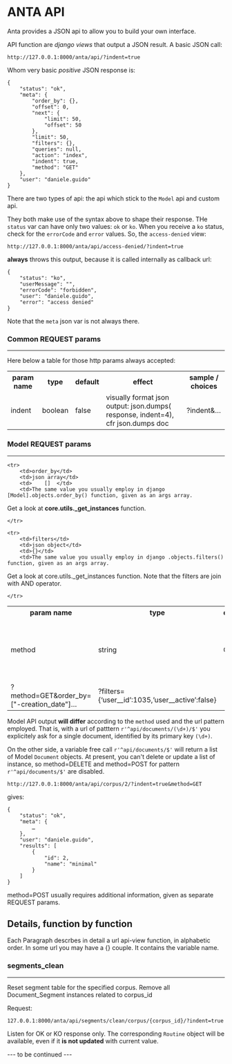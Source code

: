 ANTA API
========

Anta provides a JSON api to allow you to build your own interface.

API function are _django views_ that output a JSON result.
A basic JSON call:

	http://127.0.0.1:8000/anta/api/?indent=true
Whom very basic _positive_ JSON response is:

	{
    	"status": "ok", 
   		"meta": {
        	"order_by": {}, 
        	"offset": 0, 
        	"next": {
            	"limit": 50, 
            	"offset": 50
        	}, 
        	"limit": 50, 
        	"filters": {}, 
        	"queries": null, 
        	"action": "index", 
        	"indent": true, 
        	"method": "GET"
    	}, 
    	"user": "daniele.guido"
	}

There are two types of api: the api which stick to the `Model` api and custom api.

They both make use of the syntax above to shape their response. THe `status` var can have only two values: `ok` or `ko`. When you receive a `ko` status, check for the `errorCode` and `error` values.
So, the `access-denied` view:

	http://127.0.0.1:8000/anta/api/access-denied/?indent=true

__always__ throws this output, because it is called internally as callback url:

	{
    	"status": "ko", 
    	"userMessage": "", 
    	"errorCode": "forbidden",
    	"user": "daniele.guido", 
   		"error": "access denied"
	}

Note that the `meta` json var is not always there.



### Common REQUEST params
---
Here below a table for those http params always accepted:
<table>
    <tr>
        <th>param name</th>
        <th>type</th>
        <th>default</th>
        <th>effect</th>
        <th>sample / choices</th>
    </tr>
    <tr>
        <td>indent</td>
        <td>boolean</td>
        <td>false</td>
        <td>	visually format json output: json.dumps( response, indent=4), cfr json.dumps doc</td>
        <td>	?indent&…</td>
    </tr>
</table>

### Model REQUEST params
---
<table>
    <tr>
        <th>param name</th>
        <th>type</th>
        <th>default</th>
        <th>effect</th>
        <th>sample / choices</th>
    </tr>
    <tr>
        <td>method</td>	
        <td>string</td>	
        <td>GET</td>
        <td>change funcion behaviour. e.g, POST create or update an element</td>
        <td>?method=[GET,DELETE,POST]&…</td>
    </tr>
    
    <tr>
        <td>order_by</td>
        <td>json array</td>
        <td>	[]	</td>
        <td>The same value you usually employ in django [Model].objects.order_by() function, given as an args array.
Get a look at <b>core.utils._get_instances</b> function.	    </td>
        <td>?method=GET&order_by=["-creation_date"]…</td>

    </tr>
    
    <tr>
        <td>filters</td>
        <td>json object</td>
        <td>{}</td>
        <td>The same value you usually employ in django .objects.filters() function, given as an args array.
Get a look at core.utils._get_instances function. Note that the filters are join with AND operator. <!-- Use queries params to have an OR clause, since it needs django.db.models.Q function. -->	    </td>
        <td>?filters={‘user__id’:1035,’user__active’:false}</td>

    </tr>
</table>

Model API output __will differ__ according to the `method` used and the url pattern employed. That is, with a url of patttern `r'^api/documents/(\d+)/$'` you explicitely ask for a single document, identified by its primary key `(\d+)`.

On the other side, a variable free call `r'^api/documents/$'`  will return a list of Model `Document` objects. At present, you can't delete or update a list of instance, so method=DELETE and method=POST for pattern `r'^api/documents/$'` are disabled.


	http://127.0.0.1:8000/anta/api/corpus/2/?indent=true&method=GET

gives:

	{
    	"status": "ok", 
    	"meta": {
        	…
    	}, 
    	"user": "daniele.guido", 
    	"results": [
        	{
            	"id": 2, 
            	"name": "minimal"
        	}
    	]
	}

method=POST usually requires additional information, given as separate REQUEST params.

Details, function by function
-----------------------------

Each Paragraph descrbes in detail a url api-view function, in alphabetic order.
In some url you may have a {} couple. It contains the variable name.

### segments_clean
---
Reset segment table for the specified corpus. Remove all Document_Segment instances related to corpus_id

Request:
    
    127.0.0.1:8000/anta/api/segments/clean/corpus/{corpus_id}/?indent=true
    
Listen for OK or KO response only. The corresponding `Routine` object will be available, even if it __is not updated__ with current value.
	
--- to be continued ---